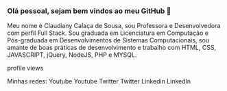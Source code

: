 ### Olá pessoal, sejam bem vindos ao meu GitHub 👋

Meu nome é Claudiany Calaça de Sousa, sou Professora e Desenvolvedora com perfil Full Stack. Sou graduada em Licenciatura em Computação e Pós-graduada em Desenvolvimentos de Sistemas Computacionais, sou amante de boas práticas de desenvolvimento e trabalho com HTML, CSS, JAVASCRIPT, jQuery, NodeJS, PHP e MYSQL.

profile views

Minhas redes:
Youtube Youtube
Twitter Twitter
Linkedin LinkedIn
<!--
**Claudianycs/claudianycs** is a ✨ _special_ ✨ repository because its `README.md` (this file) appears on your GitHub profile.

Here are some ideas to get you started:

- 🔭 I’m currently working on ...
- 🌱 I’m currently learning ...
- 👯 I’m looking to collaborate on ...
- 🤔 I’m looking for help with ...
- 💬 Ask me about ...
- 📫 How to reach me: ...
- 😄 Pronouns: ...
- ⚡ Fun fact: ...
-->
